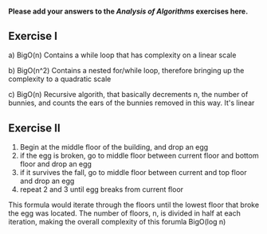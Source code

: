 #### Please add your answers to the ***Analysis of  Algorithms*** exercises here.

## Exercise I

a) BigO(n)
Contains a while loop that has complexity on a linear scale

b) BigO(n^2)
Contains a nested for/while loop, therefore bringing up the complexity to a quadratic scale

c) BigO(n)
Recursive algorith, that basically decrements n, the number of bunnies, and counts the ears of the bunnies removed in this way. It's linear

## Exercise II

1) Begin at the middle floor of the building, and drop an egg
2) if the egg is broken, go to middle floor between current floor and bottom floor and drop an egg
3) if it survives the fall, go to middle floor between current and top floor and drop an egg
4) repeat 2 and 3 until egg breaks from current floor

This formula would iterate through the floors until the lowest floor that broke the egg was located. The number of floors, n, is divided in half at each iteration, making the overall complexity of this forumla BigO(log n)

